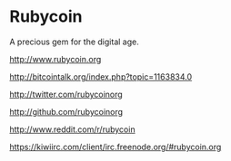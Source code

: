 Rubycoin
========

A precious gem for the digital age.

http://www.rubycoin.org

http://bitcointalk.org/index.php?topic=1163834.0

http://twitter.com/rubycoinorg

http://github.com/rubycoinorg

http://www.reddit.com/r/rubycoin

https://kiwiirc.com/client/irc.freenode.org/#rubycoin.org
